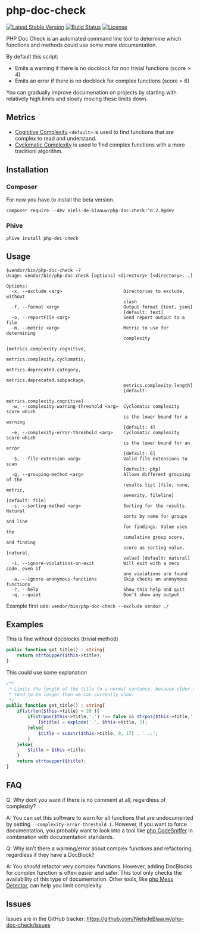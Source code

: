 # php-doc-check

[![Latest Stable Version](https://poser.pugx.org/niels-de-blaauw/php-doc-check/v/stable)](https://packagist.org/packages/niels-de-blaauw/php-doc-check)
[![Build Status](https://travis-ci.org/NielsdeBlaauw/php-doc-check.svg?branch=master)](https://travis-ci.org/NielsdeBlaauw/php-doc-check)
[![License](https://poser.pugx.org/niels-de-blaauw/php-doc-check/license)](https://packagist.org/packages/niels-de-blaauw/php-doc-check)

PHP Doc Check is an automated command line tool to determine which functions and
methods could use some more documentation. 

By default this script:

- Emits a warning if there is no docblock for non trivial functions (score > 4)
- Emits an error if there is no docblock for complex functions (score > 6)

You can gradually improve documenation on projects by starting with relatively
high limits and slowly moving these limits down.

## Metrics

- [Cognitive Complexity](https://www.sonarsource.com/docs/CognitiveComplexity.pdf) `<default>` is 
used to find functions that are complex to read and understand.
- [Cyclomatic Complexity](https://en.wikipedia.org/wiki/Cyclomatic_complexity) is 
used to find complex functions with a more traditionl algorithm.


## Installation

### Composer

For now you have to install the beta version.

`composer require --dev niels-de-blaauw/php-doc-check:^0.2.0@dev`

### Phive

`phive install php-doc-check`

## Usage

```
$vendor/bin/php-doc-check -?
Usage: vendor/bin/php-doc-check [options] <directory> [<directory>...]

Options:
  -x, --exclude <arg>                       Directories to exclude, without
                                            slash
  -f, --format <arg>                        Output format [text, json]
                                            [default: text]
  -o, --reportFile <arg>                    Send report output to a file
  -m, --metric <arg>                        Metric to use for determining
                                            complexity
                                            [metrics.complexity.cognitive,
                                            metrics.complexity.cyclomatic,
                                            metrics.deprecated.category,
                                            metrics.deprecated.subpackage,
                                            metrics.complexity.length]
                                            [default:
                                            metrics.complexity.cognitive]
  -w, --complexity-warning-threshold <arg>  Cyclomatic complexity score which
                                            is the lower bound for a warning
                                            [default: 4]
  -e, --complexity-error-threshold <arg>    Cyclomatic complexity score which
                                            is the lower bound for an error
                                            [default: 6]
  -$, --file-extension <arg>                Valid file extensions to scan
                                            [default: php]
  -g, --grouping-method <arg>               Allows different grouping of the
                                            results list [file, none, metric,
                                            severity, fileline] [default: file]
  -s, --sorting-method <arg>                Sorting for the results. Natural
                                            sorts by name for groups and line
                                            for findings. Value uses the
                                            cumulative group score, and finding
                                            score as sorting value. [natural,
                                            value] [default: natural]
  -i, --ignore-violations-on-exit           Will exit with a zero code, even if
                                            any violations are found
  -a, --ignore-anonymous-functions          Skip checks on anonymous functions
  -?, --help                                Show this help and quit
  -q, --quiet                               Don't show any output
```

Example first use: `vendor/bin/php-doc-check --exclude vendor ./`

## Examples

This is fine without docblocks (trivial method)

```php
public function get_title() : string{
    return strtoupper($this->title);
}
```

This could use some explanation

```php
/**
 * Limits the length of the title to a normal sentence, because older titles
 * tend to be longer then we can currently show.
 */
public function get_title() : string{
    if(strlen($this->title) > 20 ){
        if(strpos($this->title,'.') !== false && strpos($this->title,'.') < 20){
            [$title] = explode('.', $this->title, 2);
        }else{
            $title = substr($this->title, 0, 17) . '...';
        }
    }else{
        $title = $this->title;
    }
    return strtoupper($title);
}
```

## FAQ

Q: Why dont you want if there is no comment at all, regardless of complexity?

A: You can set this software to warn for all functions that are undocumented by
setting `--complexity-error-threshold 1`. However, if you want to force
documentation, you probably want to look into a tool like [php CodeSniffer](https://github.com/squizlabs/PHP_CodeSniffer)
in combination with documentation standards.

Q: Why isn't there a warning/error about complex functions and refactoring, 
regardless if they have a DocBlock?

A: You *should* refactor very complex functions. However, adding DocBlocks
for complex function is often easier and safer. This tool only checks the 
availability of this type of documentation. Other tools, like [php Mess Detector](https://github.com/phpmd/phpmd), 
can help you limit complexity.

## Issues

Issues are in the GitHub tracker: https://github.com/NielsdeBlaauw/php-doc-check/issues
